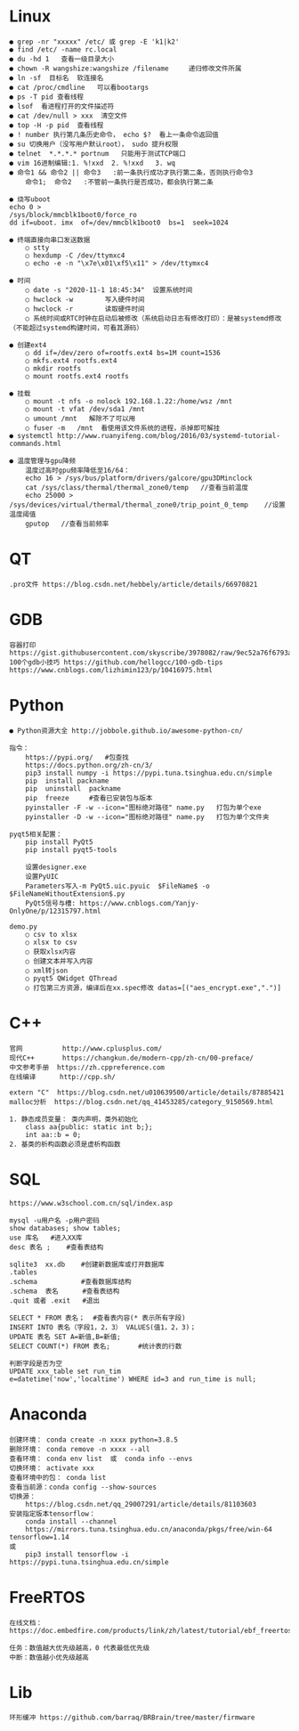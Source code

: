 # Linux
    ● grep -nr "xxxxx" /etc/ 或 grep -E 'k1|k2'
    ● find /etc/ -name rc.local
    ● du -hd 1   查看一级目录大小
    ● chown -R wangshize:wangshize /filename     递归修改文件所属
    ● ln -sf  目标名  软连接名
    ● cat /proc/cmdline   可以看bootargs
    ● ps -T pid 查看线程
    ● lsof  看进程打开的文件描述符
    ● cat /dev/null > xxx  清空文件
    ● top -H -p pid  查看线程
    ● ! number 执行第几条历史命令， echo $?  看上一条命令返回值
    ● su 切换用户（没写用户默认root）， sudo 提升权限
    ● telnet  *.*.*.* portnum   只能用于测试TCP端口
    ● vim 16进制编辑:1. %!xxd  2. %!xxd   3. wq
    ● 命令1 && 命令2 || 命令3   :前一条执行成功才执行第二条，否则执行命令3
        命令1;  命令2   :不管前一条执行是否成功，都会执行第二条

    ● 烧写uboot
    echo 0 > 
    /sys/block/mmcblk1boot0/force_ro
    dd if=uboot. imx  of=/dev/mmcblk1boot0  bs=1  seek=1024

    ● 终端直接向串口发送数据
        ○ stty
        ○ hexdump -C /dev/ttymxc4
        ○ echo -e -n "\x7e\x01\xf5\x11" > /dev/ttymxc4

    ● 时间
        ○ date -s "2020-11-1 18:45:34"	设置系统时间
        ○ hwclock -w		写入硬件时间
        ○ hwclock -r  		读取硬件时间
        ○ 系统时间或RTC时钟在启动后被修改（系统启动日志有修改打印）：是被systemd修改（不能超过systemd构建时间，可看其源码）

    ● 创建ext4
        ○ dd if=/dev/zero of=rootfs.ext4 bs=1M count=1536
        ○ mkfs.ext4 rootfs.ext4
        ○ mkdir rootfs
        ○ mount rootfs.ext4 rootfs

    ● 挂载
        ○ mount -t nfs -o nolock 192.168.1.22:/home/wsz /mnt
        ○ mount -t vfat /dev/sda1 /mnt
        ○ umount /mnt   解除不了可以用 
        ○ fuser -m   /mnt  看使用该文件系统的进程，杀掉即可解挂
    ● systemctl	http://www.ruanyifeng.com/blog/2016/03/systemd-tutorial-commands.html

    ● 温度管理与gpu降频
        温度过高时gpu频率降低至16/64：
        echo 16 > /sys/bus/platform/drivers/galcore/gpu3DMinclock
        cat /sys/class/thermal/thermal_zone0/temp   //查看当前温度
        echo 25000 > /sys/devices/virtual/thermal/thermal_zone0/trip_point_0_temp    //设置温度阈值
        gputop   //查看当前频率

# QT
	.pro文件 https://blog.csdn.net/hebbely/article/details/66970821
	

# GDB
	容器打印 https://gist.githubusercontent.com/skyscribe/3978082/raw/9ec52a76f6793ac9ad12fae11c10db458b64e79b/.gdbinit
	100个gdb小技巧 https://github.com/hellogcc/100-gdb-tips
	https://www.cnblogs.com/lizhimin123/p/10416975.html

# Python

	● Python资源大全 http://jobbole.github.io/awesome-python-cn/

	指令：
		https://pypi.org/ 	#包查找
		https://docs.python.org/zh-cn/3/ 
		pip3 install numpy -i https://pypi.tuna.tsinghua.edu.cn/simple 
		pip  install packname 
		pip  uninstall  packname 
		pip  freeze  	#查看已安装包与版本
		pyinstaller -F -w --icon="图标绝对路径" name.py   打包为单个exe
		pyinstaller -D -w --icon="图标绝对路径" name.py   打包为单个文件夹
		
	pyqt5相关配置：
		pip install PyQt5  
		pip install pyqt5-tools
		
		设置designer.exe
		设置PyUIC
		Parameters写入-m PyQt5.uic.pyuic  $FileName$ -o $FileNameWithoutExtension$.py
		PyQt5信号与槽: https://www.cnblogs.com/Yanjy-OnlyOne/p/12315797.html

	demo.py
		○ csv to xlsx
		○ xlsx to csv
		○ 获取xlsx内容
		○ 创建文本并写入内容
		○ xml转json
		○ pyqt5 QWidget QThread
		○ 打包第三方资源，编译后在xx.spec修改 datas=[("aes_encrypt.exe",".")]


# C++ 
    官网       	http://www.cplusplus.com/ 
    现代C++     	https://changkun.de/modern-cpp/zh-cn/00-preface/ 
    中文参考手册	https://zh.cppreference.com
    在线编译      http://cpp.sh/

    extern "C"  https://blog.csdn.net/u010639500/article/details/87885421
    malloc分析  https://blog.csdn.net/qq_41453285/category_9150569.html
	
    1. 静态成员变量： 类内声明，类外初始化
		class aa{public: static int b;};
		int aa::b = 0;
    2. 基类的析构函数必须是虚析构函数

# SQL
    https://www.w3school.com.cn/sql/index.asp

    mysql -u用户名 -p用户密码
    show databases;	show tables;
    use 库名	 #进入XX库
    desc 表名 ; 	 #查看表结构

    sqlite3  xx.db    #创建新数据库或打开数据库
    .tables    
    .schema    	      #查看数据库结构
    .schema  表名      #查看表结构
    .quit 或者 .exit   #退出

    SELECT * FROM 表名；  #查看表内容(* 表示所有字段)
    INSERT INTO 表名（字段1，2，3） VALUES(值1，2，3)；
    UPDATE 表名 SET A=新值,B=新值;
    SELECT COUNT(*) FROM 表名;	   #统计表的行数
	
    判断字段是否为空
    UPDATE xxx_table set run_tim
    e=datetime('now','localtime') WHERE id=3 and run_time is null;

# Anaconda

	创建环境： conda create -n xxxx python=3.8.5
	删除环境： conda remove -n xxxx --all
	查看环境： conda env list  或  conda info --envs
	切换环境： activate xxx
	查看环境中的包： conda list
	查看当前源：conda config --show-sources
	切换源：
		https://blog.csdn.net/qq_29007291/article/details/81103603
	安装指定版本tensorflow：
		conda install --channel 
		https://mirrors.tuna.tsinghua.edu.cn/anaconda/pkgs/free/win-64  tensorflow=1.14
	或 
		pip3 install tensorflow -i https://pypi.tuna.tsinghua.edu.cn/simple


# FreeRTOS

    在线文档：https://doc.embedfire.com/products/link/zh/latest/tutorial/ebf_freertos_tutorial.html

    任务：数值越大优先级越高，0 代表最低优先级  
    中断：数值越小优先级越高

# Lib
    环形缓冲 https://github.com/barraq/BRBrain/tree/master/firmware
	
	
	
	
	
